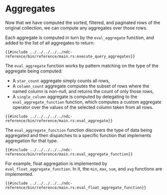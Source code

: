 # Aggregates

Now that we have computed the sorted, filtered, and paginated rows of the original collection, we can compute any aggregates over those rows.

Each aggregate is computed in turn by the `eval_aggregate` function, and added to the list of all aggregates to return:

```rust,no_run,noplayground
{{#include ../../../../../ndc-reference/bin/reference/main.rs:execute_query_aggregates}}
```

The `eval_aggregate` function works by pattern matching on the type of the aggregate being computed:

- A `star_count` aggregate simply counts all rows,
- A `column_count` aggregate computes the subset of rows where the named column is non-null, and returns the count of only those rows,
- A `single_column` aggregate is computed by delegating to the `eval_aggregate_function` function, which computes a custom aggregate operator over the values of the selected column taken from all rows.

```rust,no_run,noplayground
{{#include ../../../../../ndc-reference/bin/reference/main.rs:eval_aggregate}}
```

The `eval_aggregate_function` function discovers the type of data being aggregated and then dispatches to a specific function that implements aggregation for that type.

```rust,no_run,noplayground
{{#include ../../../../../ndc-reference/bin/reference/main.rs:eval_aggregate_function}}
```

For example, float aggregation is implemented by `eval_float_aggregate_function`. In it, the `min`, `max`, `sum`, and `avg` functions are implemented.

```rust,no_run,noplayground
{{#include ../../../../../ndc-reference/bin/reference/main.rs:eval_float_aggregate_function}}
```
